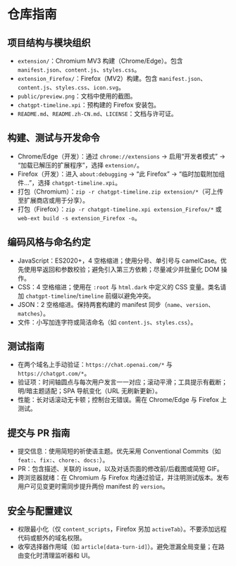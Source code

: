 # 仓库指南

## 项目结构与模块组织
- `extension/`：Chromium MV3 构建（Chrome/Edge）。包含 `manifest.json`、`content.js`、`styles.css`。
- `extension_Firefox/`：Firefox（MV2）构建。包含 `manifest.json`、`content.js`、`styles.css`、`icon.svg`。
- `public/preview.png`：文档中使用的截图。
- `chatgpt-timeline.xpi`：预构建的 Firefox 安装包。
- `README.md`、`README.zh-CN.md`、`LICENSE`：文档与许可证。

## 构建、测试与开发命令
- Chrome/Edge（开发）：通过 `chrome://extensions` → 启用“开发者模式” → “加载已解压的扩展程序”，选择 `extension/`。
- Firefox（开发）：进入 `about:debugging` → “此 Firefox” → “临时加载附加组件…”，选择 `chatgpt-timeline.xpi`。
- 打包（Chromium）：`zip -r chatgpt-timeline.zip extension/*`（可上传至扩展商店或用于分享）。
- 打包（Firefox）：`zip -r chatgpt-timeline.xpi extension_Firefox/*` 或 `web-ext build -s extension_Firefox -o`。

## 编码风格与命名约定
- JavaScript：ES2020+，4 空格缩进；使用分号、单引号与 camelCase。优先使用早返回和参数校验；避免引入第三方依赖；尽量减少并批量化 DOM 操作。
- CSS：4 空格缩进；使用在 `:root` 与 `html.dark` 中定义的 CSS 变量。类名请加 `chatgpt-timeline`/`timeline` 前缀以避免冲突。
- JSON：2 空格缩进。保持两套构建的 manifest 同步（`name`、`version`、`matches`）。
- 文件：小写加连字符或简洁命名（如 `content.js`、`styles.css`）。

## 测试指南
- 在两个域名上手动验证：`https://chat.openai.com/*` 与 `https://chatgpt.com/*`。
- 验证项：时间轴圆点与每次用户发言一一对应；滚动平滑；工具提示有截断；明/暗主题适配；SPA 导航变化（URL 无刷新更新）。
- 性能：长对话滚动无卡顿；控制台无错误。需在 Chrome/Edge 与 Firefox 上测试。

## 提交与 PR 指南
- 提交信息：使用简短的祈使语主题。优先采用 Conventional Commits（如 `feat:`、`fix:`、`chore:`、`docs:`）。
- PR：包含描述、关联的 issue，以及对话页面的修改前/后截图或简短 GIF。
- 跨浏览器就绪：在 Chromium 与 Firefox 均通过验证，并注明测试版本。发布用户可见变更时需同步提升两份 manifest 的 `version`。

## 安全与配置建议
- 权限最小化（仅 `content_scripts`，Firefox 另加 `activeTab`）。不要添加远程代码或额外的域名权限。
- 收窄选择器作用域（如 `article[data-turn-id]`）。避免泄漏全局变量；在路由变化时清理监听器和 UI。
